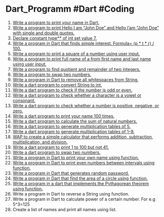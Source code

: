 # Dart_Programm #Dart #Coding
1. [Write a program to print your name in Dart.](./Practice1/Ques1.dart)
2. [Write a program to print Hello I am “John Doe” and Hello I’am “John Doe” with single and double quotes.](./Practice1/Ques2.dart)
3. [Declare constant type** of int set value 7.](./Practice1/Ques3.dart)
4. [Write a program in Dart that finds simple interest. Formula= (p * t * r) / 100.](./Practice1/Ques4.dart)
5. [Write a program to print a square of a number using user input.](./Practice1/Ques5.dart)
6. [Write a program to print full name of a from first name and last name using user input.](./Practice1/Ques6.dart)
7. [Write a program to find quotient and remainder of two integers.](./Practice1/Ques7.dart)
8. [Write a program to swap two numbers.](./Practice1/Ques8.dart)
9. [Write a program in Dart to remove all whitespaces from String.](./Practice1/Ques9.dart)
10. [Write a dart program to convert String to int.](./Practice1/Ques10.dart)
11. [Write a dart program to check if the number is odd or even.](./Practice2/Ques11.dart)
12. [Write a dart program to check whether a character is a vowel or consonant.](./Practice2/Ques12.dart)
13. [Write a dart program to check whether a number is positive, negative, or zero.](./Practice2/Ques13.dart)
14. [Write a dart program to print your name 100 times.](./Practice2/Ques14.dart)
15. [Write a dart program to calculate the sum of natural numbers.](./Practice2/Ques15.dart)
16. [Write a dart program to generate multiplication tables of 5.](./Practice2/Ques16.dart)
17. [Write a dart program to generate multiplication tables of 1-9.](./Practice2/Ques17.dart)
18. [WAP to create a simple calculator that performs addition, subtraction, multiplication, and division.](./Practice2/Ques18.dart)
19. [Write a dart program to print 1 to 100 but not 41.](./Practice2/Ques19.dart)
20. [Write a dart program to swap two numbers.](./Practice2/Ques20.dart)
21. [Write a program in Dart to print your own name using function.](./Practice3/Ques21.dart)
22. [Write a program in Dart to print even numbers between intervals using function.](./Practice3/Ques22.dart)
23. [Write a program in Dart that generates random password.](./Practice3/Ques23.dart)
24. [Write a program in Dart that find the area of a circle using function.](./Practice3/Ques24.dart)
25. [Write a program in a dart that implements the Pythagorean theorem using function.](./Practice3/Ques25.dart)
26. Write a program in Dart to reverse a String using function.
27. Write a program in Dart to calculate power of a certain number. For e.g 5^3=125
28. Create a list of names and print all names using list.
